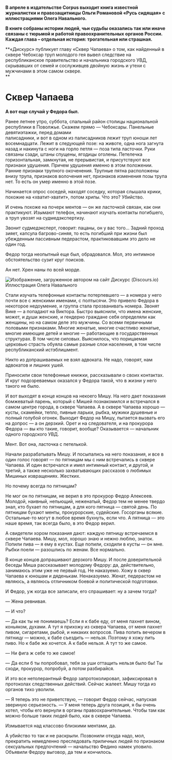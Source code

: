 **В апреле в издательстве Corpus выходит книга известной журналистки и правозащитницы Ольги Романовой «Русь сидящая» с иллюстрациями Олега Навального.**

**В книге собраны истории людей, чьи судьбы оказались так или иначе связаны с тюрьмой и работой правоохранительных органов России. Каждая глава – отдельная история: трогательная или страшная.**

**«Дискурс» публикует главу «Сквер Чапаева» о том, как найденный в сквере Чебоксар труп молодого гея вывел следствие на республиканское правительство и начальника городского УВД, скрывавших от семей и сослуживцев двойную жизнь и утехи с мужчинами в этом самом сквере.  
**

# **Сквер Чапаева**

**А вот еще случай у Федора[‌](#) был.**

Ранее летнее утро, суббота, спальный район столицы национальной республики в Поволжье. Скажем прямо — Чебоксары. Панельные девятиэтажки, перед домами   
палисадники, и вот в одном из палисадников лежит труп юноши лет восемнадцати. Лежит в следующей позе: на животе, одна нога загнута назад и накинута с ноги на горло петля — поза типа ласточки. Руки связаны сзади, штаны спущены, ягодицы оголены. Петелечка горизонтальная, замкнутая, не прерывистая, и присутствуют все признаки удушения. Причем удушения именно в этом положении. Ранние признаки трупного окоченения. Трупные пятна расположены внизу трупа, признаков волочения нет, признаков изменения позы трупа нет. То есть он умер именно в этой позе.

Начинается опрос соседей, находят соседку, которая слышала крики, похожие на «хватит-хватит», потом хрипы. Что это? Убийство.

И очень похоже на почерк ментов — он же ласточкой связан, как они практикуют. Изымают телефон, начинают изучать контакты погибшего, а труп увозят на судмедэкспертизу.

Звонит судмедэксперт, говорит: пацаны, он у вас того... Задний проход зияет, капсула багрово-синяя, то есть погибший при жизни был убежденным пассивным педерастом, практиковавшим это дело не один год.

Федор тогда неопытный еще был, обрадовался. Мол, это интимное обстоятельство сузит круг поисков.

Ан нет. Хрен наны по всей морде.

![Изображение, загруженное автором на сайт Дискурс \(Discours.io\)](https://assets.discours.io/unsafe/900x/production/image/1598b950-a54f-11e8-bfc7-9b5979ddfe3f.png)Иллюстрация Олега Навального

Стали изучать телефонные контакты потерпевшего — а номера у него почти все с женскими именами, с полтысячи. Это привело Федора в некоторое недоумение, и группа стала прозванивать номера. Звонят Вике — а попадают на Виктора. Быстро выяснили, что имена женские, может, и души женские, и гендерно граждане себя определяли как женщины, но на самом деле это мужчины. Со всеми первичными половыми признаками. Многие женатые, многие счастливо женатые, многие имеющие детей и многие — работающие в государственных структурах. В том числе силовых. Выяснилось, что порицаемая церковью страсть обуяла самые разные слои населения, в том числе республиканский истэблишмент.

Никто из допрашиваемых не взял адвоката. Не надо, говорят, нам адвокатов и лишних ушей. 

Приносили свои телефонные книжки, рассказывали о своих контактах. И круг подозреваемых оказался у Федора такой, что в жизни у него такого не было. 

И вот выходят в конце концов на некоего Мишу. На него дает показания бомжеватый парень, который с Мишей познакомился и встречался в самом центре города, в сквере Чапаева. А в сквере Чапаева хорошо — кусты, скамейки, тепло, пивные ларьки, рыбка, мужики душевные и полный голубой огонек. Выходит Федор на Мишу, пытается вызвать его на допрос — а он дерзкий. Орет и на следователя, и на прокурора Федора — вы кто такие, говорит, вообще? Оказывается — начальник одного городского УВД.

Мент. Вот она, ласточка с петелькой.

Начали разрабатывать Мишу. И посыпались на него показания, и все в один голос говорят — по пятницам мы с ним встречались в сквере Чапаева. И один встречался и имел интимный контакт, и другой, и третий, а также несколько захватывающих рассказов о любимых Мишиных извращениях. Жестких.

Но почему всегда по пятницам?

Не мог он по пятницам, не верил в это прокурор Федор Алексеев. Молодой, наивный, непьющий, неженатый, Федор тем не менее твердо знал, кто бухает по пятницам, а для кого пятница — святой день. По пятницам бухают менты, прокурорские, судейские. Госорганы всякие. Остальные-то могут в любое время бухнуть, если что. А пятница — это наше время, так всегда было, в это Федор верил.

А свидетели хором показания дают: каждую пятницу встречаемся в сквере Чапаева. Мишу, мол, хорошо знаю и нежно люблю, знаток. Попили пива — я ему в кустах. Еще попили, сходили в кусты — он мне. Рыбки поели — разошлись по женам. Все нормально.

В конце концов допрашивают дерзкого Мишу. И после доверительной беседы Миша рассказывает молодому Федору: да, действительно, занимаюсь этим уже не первый год. Не наказуемо. Хожу в сквер Чапаева к юношам и дяденькам. Ненаказуемо. Женат, педерастом не являюсь, а являюсь отличником боевой и политической подготовки.

И Федор, уж когда все записали, его спрашивает: ну а зачем тогда?

— Жена ревнивая.

— И что? 

— Да как ты не понимаешь? Если я к бабе еду, от меня пахнет вином, коньяком, духами. А тут я прихожу из сквера Чапаева, от меня пахнет пивом, сигаретами, рыбой, и никаких вопросов. Пива попить вечером в пятницу — можно, к бабе съездить — нельзя. Поэтому я хожу пить пиво. Но к бабе же хочется. А к бабе нельзя. А тут то же самое. 

— Ни фига ж себе то же самое!

— Да если б ты попробовал, тебя за уши оттащить нельзя было бы! Ты сходи, прокурор, попробуй, а потом разбирайся.

И это все нетолерантный Федор запротоколировал, зафиксировал в протоколах следственных действий. Сейчас жалеет. Мишу тогда из органов тихо уволили.

— Я теперь это не приветствую, — говорит Федор сейчас, напуская звериную серьезность. — У меня теперь друга позиция, я бы очень хотел, чтобы его вернули в органы правоохранительные. Чтобы там как можно больше таких людей было, как в сквере Чапаева.

Измывается над классово близкими ментами, да.

А убийство то так и не раскрыли. Позвонили откуда надо, мол, прекратить немедленно преследовать приличных людей по признаком сексуальных предпочтений — начальство Федино намек уловило. Объявили Федору выговор, да тем и кончилось.   

